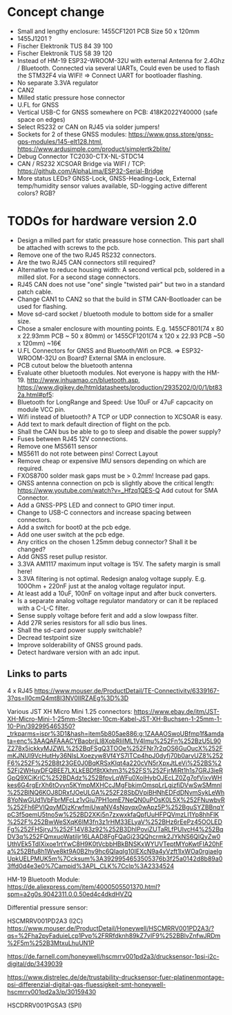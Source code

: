# Concept change
- Small and lengthy enclosure: 1455CF1201  PCB Size 50 x 120mm
- 1455J1201  ? 
- Fischer Elektronik TUS 84 39 100 
- Fischer Elektronik TUS 58 39 120
- Instead of HM-19 ESP32-WROOM-32U with external Antenna for 2.4Ghz / Bluetooth. Connected via several UARTs, Could even be used to flash the 
STM32F4 via WIFI! => Connect UART for bootloader flashing. 
- No separate 3.3VA regulator
- CAN2 
- Milled static pressure hose connector
- U.FL for  GNSS
- Vertical USB-C for GNSS somewhere on PCB: 418K2022Y40000  (safe space on edges)
- Select RS232 or CAN on RJ45 via solder jumpers! 
- Sockets for 2 of these GNSS modules: https://www.gnss.store/gnss-gps-modules/145-elt128.html,  https://www.ardusimple.com/product/simplertk2blite/
- Debug Connector TC2030-CTX-NL-STDC14
- CAN / RS232 XCSOAR Bridge via WIFI / TCP: https://github.com/AlphaLima/ESP32-Serial-Bridge  
-  More status LEDs?   GNSS-Lock, GNSS-Heading-Lock,  External temp/humidity sensor values available,  SD-logging active   different colors?  RGB?

# TODOs for hardware version 2.0
- Design a milled part for static preassure hose connection. This part shall be attached with screws to the pcb.  
- Remove one of the two RJ45 RS232 connectors.
- Are the two RJ45 CAN connectors still required? 
- Alternative to reduce housing width: A second vertical pcb, soldered in a milled slot. For a second stage connectors. 
- RJ45 CAN does not use "one" single "twisted pair" but two in a standard patch cable.
- Change CAN1 to CAN2 so that the build in STM CAN-Bootloader can be used for flashing.    
- Move sd-card socket / bluetooth module to bottom side for a smaller size.
- Chose a smaler enclosure with mounting points. E.g. 1455CF801(74 x 80 x 22.93mm PCB ~ 50 x 80mm)  or 1455CF1201(74 x 120 x 22.93 PCB ~50 x 120mm)  ~16€    
- U.FL Connectors for GNSS and Bluetooth/Wifi on PCB. => ESP32-WROOM-32U on Board?   External SMA in enclosure.
- PCB cutout below the bluetooth antenna
- Evaluate other bluetooth modules. Not everyone is happy with the HM-19. http://www.jnhuamao.cn/bluetooth.asp,  https://www.digikey.de/htmldatasheets/production/2935202/0/0/1/bt832a.html#pf5:
- Bluetooth for LongRange and Speed: Use 10uF or 47uF capcacity on module VCC pin.
- Wifi instead of bluetooth?  A TCP or UDP connection to XCSOAR is easy. 
- Add text to mark default direction of flight on the pcb. 
- Shall the CAN bus be able to go to sleep and disable the power supply? 
- Fuses between RJ45 12V connections. 
- Remove one MS5611 sensor
- MS5611 do not rote between pins! Correct Layout
- Remove cheap or expensive IMU sensors depending on which are required. 
- FXOS8700  solder mask gaps must be > 0.2mm! Increase pad gaps.  
- GNSS antenna connection on pcb is slightly above the critical length: https://www.youtube.com/watch?v=_Hfzq1QES-Q  Add cutout for SMA Connector.
- Add a GNSS-PPS LED and connect to GPIO timer input. 
- Change to USB-C connectors and increase spacing between connectors. 
- Add a switch for boot0 at the pcb edge. 
- Add one user switch at the pcb edge.
- Any critics on the chosen 1.25mm debug connector? Shall it be changed? 
- Add GNSS reset pullup resistor.  
- 3.3VA AM1117 maximum input voltage is 15V. The safety margin is small here! 
- 3.3VA filtering is not optimal. Redesign analog voltage supply. E.g. 100Ohm + 220nF just at the analog voltage regulator input.
- At least add a 10uF, 100nF on voltage input and after buck converters.  
- Is a separate analog voltage regulator mandatory or can it be replaced with a C-L-C filter. 
- Sense supply voltage before ferit and add a slow lowpass filter.   
- Add 27R series resistors for all sdio bus lines. 
- Shall the sd-card power supply switchable? 
- Decread testpoint size 
- Improve solderability of GNSS ground pads. 
- Detect hardware version with an adc input. 
  


## Links to parts

4 x RJ45 https://www.mouser.de/ProductDetail/TE-Connectivity/6339167-3?qs=Il0cmQ4mt8I3NV0IIRZAEg%3D%3D  

Various JST XH Micro Mini 1.25 connectors: https://www.ebay.de/itm/JST-XH-Micro-Mini-1-25mm-Stecker-10cm-Kabel-JST-XH-Buchsen-1-25mm-1-10-Pin/392995465350?_trkparms=ispr%3D1&hash=item5b805ae886:g:1ZAAAOSwoUBfmp1f&amdata=enc%3AAQAFAAACYBaobrjLl8XobRIiIML1V4Imu%252Fn%252BzU5L90Z278x5ickkyMJZWL%252BqFSgQ3TOOe%252FNr7r2qOS6GuOucX%252FmKJNUI9VcHutHy36NIsLXoezyw8Vf4YS7lTCp4hpJ0dyfj70b0arvUZ8%252F6%252F%252B8t23GE0J0BqKRSxKIqt4a220cVN5rXpxJtLeVi%252BS%252Fj2WHuyDFQBEE7LXLkEBDf8tXkhm3%252FS%252FjrMiRt1h1s7GRJ3ieRGpQ9XCiKrlC%252BDAdz%252BfpvLqWFu0XoIHybOJEcLZ0Zg7ofVixvWHkes6G4rgErXh6tOvvn5KYmpMXHCcJMgFbkimOmspLrLgjzfiDVwSwSMmnl%252BlNQ6KOJ8DRxfJOeULGA%252F28SbDVpiBHNhEDFdDNvmSykLeWh8YoNwGUd1VbFbrMFcLz1vGiu7PH1omE7NeQN0uPOsK0L5X%252FNuwbvR%252Fh6PVlQqyMDjzKrwfmiUwaNV4sNqyqx0wApz5P%252BguSYZBBnqYpC3f5qemU5tno5w%252BD2XKi5n7zxwxkfaQpfUuHFPQVmzLI1Yp8hhFlK%252F%252BwWeSXqK6lM3fn3z1rHM33ELyaV%252BHz6rEePz45OOLEDFg%252FHSjryJ%252F14V83z92%252B3DhIPoviZUTaRLfPUIvcH4%252BqDV3q%252FQmxuoWatiIjr16LAAD8FgFQaGj23QQhcrmk2JYkNS6QIQyZw0UthVEk5TdIXixoe1rtYwC8H9K0tVcbbHBkBNSKxWYUVTeptMYoKwtFIA20hFa%252Bfu8h1Wve8kt9A0B2hy9hc6QIaqIg10IEXcN9a4yVzft1lxWOa0rgiaeIgUpkUELPMUK5m%7Ccksum%3A3929954653505376b3f25a0142d8b89a03ffd0d4e3e0%7Campid%3APL_CLK%7Cclp%3A2334524

HM-19 Bluetooth Module: https://de.aliexpress.com/item/4000505501370.html?spm=a2g0s.9042311.0.0.50ed4c4dkdHVZQ

Differential pressure sensor:

HSCMRRV001PD2A3 (I2C)
https://www.mouser.de/ProductDetail/Honeywell/HSCMRRV001PD2A3/?qs=%2Fha2pyFaduieLcp1Pvp%2FRRfdknh89kZ7vIF9%252BBlvZnfwJRDm%2F5m%252B3MtxuLhuUN1P

https://de.farnell.com/honeywell/hscmrrv001pd2a3/drucksensor-1psi-i2c-digital/dp/3439039

https://www.distrelec.de/de/trustability-drucksensor-fuer-platinenmontage-psi-differenzial-digital-gas-fluessigkeit-smt-honeywell-hscmrrv001pd2a3/p/30159430

HSCDRRV001PGSA3 (SPI)



